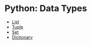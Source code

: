 # Python: Data Types

- [List](./001__list/)
- [Tuple](./002__tuple/)
- [Set](./003__set/)
- [Dictionary](./004__dictionary/)
<!-- - [Boolean](./005__boolean/)
- [None](./006__none/)
- [Number](./007__number/)
- [String](./008__string/) -->